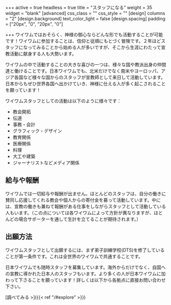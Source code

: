 +++
active = true
headless = true
title = "スタッフになる"
weight = 35
widget = "blank"
[advanced]
css_class = ""
css_style = ""
[design]
columns = "2"
[design.background]
text_color_light = false
[design.spacing]
padding = ["20px", "0", "20px", "0"]

+++
ワイワムではおそらく、神様の御心ならどんな形でも活動することが可能です！ワイワムに参加することは、信仰と従順にもとづく冒険です。２年ほどスタッフになってみることから始める人が多いですが、そこから生涯にわたって宣教活動に献身する人も大勢います。

ワイワムの中で活動することの大きな喜びの一つは、様々な国や教派出身の仲間達と働けることです。日本ワイワムでも、北米だけでなく南米やヨーロッパ、アジア各国など様々な国からのスタッフが宣教師として来日して活動しています。日本からもぜひ世界各国へ出かけていき、神様に仕える人が多く起こされることを願っています！

ワイワムスタッフとしての活動は以下のように様々です：

* 教会開拓
* 伝道
* 事務・会計
* グラフィック・デザイン
* 教育関係
* 医療関係
* 料理
* 大工や建築
* ジャーナリストなどメディア関係

## 給与や報酬

ワイワムでは一切給与や報酬が出ません。ほとんどのスタッフは、自分の働きに賛同し応援してくれる教会や個人からの寄付金を募って活動しています。中には、宣教の働きも兼ねて報酬がある仕事をしながらスタッフとして活動している人もいます。（この点については各ワイワムによって方針が異なりますが、ほとんどの場合サポーターを通して生計を立てることが期待されます。）

## 出願方法

ワイワムスタッフとして出願するには、まず弟子訓練学校(DTS)を修了していることが第一条件です。これは全世界のワイワムで共通することです。

日本ワイワムでも随時スタッフを募集しています。海外からだけでなく、自国への宣教に導かれた日本人のスタッフもいます。より多くの人が日本ワイワムに加わって下さることを願っています！詳しくは以下から各拠点に直接お問い合わせ下さい。

[調べてみる >]({{< ref "/#explore" >}})